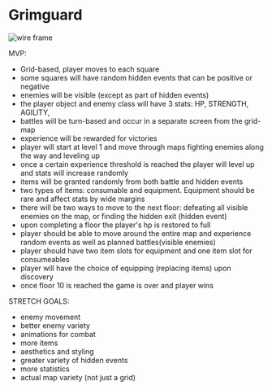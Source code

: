 #  Grimguard

![wire frame](https://i.imgur.com/GF6jnR9.jpg)

MVP:
- Grid-based, player moves to each square 
- some squares will have random hidden events that can be positive or negative
- enemies will be visible (except as part of hidden events)
- the player object and enemy class will have 3 stats: HP, STRENGTH, AGILITY, 
- battles will be turn-based and occur in a separate screen from the grid-map
- experience will be rewarded for victories
- player will start at level 1 and move through maps fighting enemies along the way and leveling up
- once a certain experience threshold is reached the player will level up and stats will increase randomly
- items will be granted randomly from both battle and hidden events
- two types of items: consumable and equipment.  Equipment should be rare and affect stats by wide margins
- there will be two ways to move to the next floor: defeating all visible enemies on the map, or finding the hidden exit (hidden event)
- upon completing a floor the player's hp is restored to full
- player should be able to move around the entire map and experience random events as well as planned battles(visible enemies)
- player should have two item slots for equipment and one item slot for consumeables
- player will have the choice of equipping (replacing items) upon discovery
- once floor 10 is reached the game is over and player wins

STRETCH GOALS:
- enemy movement
- better enemy variety
- animations for combat
- more items
- aesthetics and styling
- greater variety of hidden events
- more statistics
- actual map variety (not just a grid)



